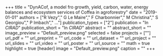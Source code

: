 +++
title = "DynACof, a model fro growth, yield, carbon, water, energy balances and ecosystem services of Coffea in agroforestry"
date = "2019-01-01"
authors = ["R Vezy"," G Le Maire"," F Charbonnier"," M Christina"," S Georgiou"," P Imbach"," ..."]
publication_types = ["2"]
publication = "In *CIRAD*"
publication_short = "In *CIRAD*"
abstract = ""
abstract_short = ""
image_preview = "Default_preview.png"
selected =  false
projects = [""]
url_pdf = ""
url_preprint = ""
url_code = ""
url_dataset =  ""
url_project =  ""
url_slides =  ""
url_video =  ""
url_poster =  ""
url_source =  ""
math = true
highlight = true
[header]
image = "Default_preview.png"
caption =  ""
+++
